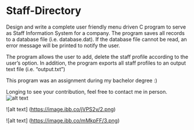 # Staff-Directory

Design and write a complete user friendly menu driven C program to serve as Staff Information System for a company. The program saves all records to a database file (i.e. database.dat). If the database file cannot be read, an error message will be printed to notify the user.

The program allows the user to add, delete the staff profile according to the user’s option. In addition, the program exports all staff profiles to an output text file (i.e. “output.txt”)

This program was an assignment during my bachelor degree :)

Longing to see your contribution, feel free to contact me in person. 
![alt text](https://image.ibb.co/jGW72v/1.png)

![alt text] (https://image.ibb.co/jVPS2v/2.png)

![alt text] (https://image.ibb.co/mMkpFF/3.png)
